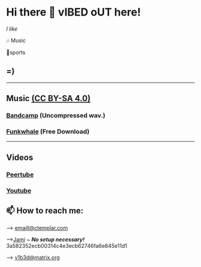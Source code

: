 # Hi there 👋 vIBED oUT here! 


*I like*

🎶 Music

🤸sports 


## =)
-------
## Music [(CC BY-SA 4.0)](https://creativecommons.org/licenses/by-sa/4.0/) 
### [Bandcamp](https://vbdo.bandcamp.com/) (Uncompressed wav.)


### [Funkwhale](https://open.audio/channels/vibed_out/) (Free Download)










-------

## Videos
### [Peertube](https://tube.tchncs.de/a/vbd/video-channels)

### [Youtube](https://www.youtube.com/c/vIBEDoUT-Channel/videos)




## 📫 How to reach me: 

--> emaill@ctemplar.com

-->[Jami](https://jami.net/) ~ ***No setup necessary!*** 3a582352ecb00314c4e3ecb62746fa6e845e11d1

--> v1b3d@matrix.org
